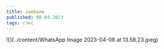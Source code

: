 ```yaml
---
title: заебали
published: 08.04.2023
tags: сэкс
---
```


![](../content/WhatsApp Image 2023-04-08 at 13.58.23.jpeg)
